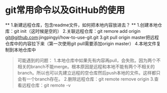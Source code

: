 
# git常用命令以及GitHub的使用

** 1.新建远程仓库，包含readme文件，如何把本地内容放进去？ ** 
1.创建本地仓库：git init（这时候是空的）
2.关联远程仓库：git remore add origin git@github.com:jingpingyi/how-to-use-git.git
3.git pull origin master把远程仓库中的内容拉下来（第一次使用git pull需要添加origin master）
4.本地文件复制到本地仓库中

> 可能遇到的问题：
1.本地仓库中如果先有内容再pull，会失败。因为两个不相关的branch不能merge。根本原因是远程和本地不能有两个不相关的branch。所以也可以先建立远程的空仓库然后push本地的文件。这样都只会有一个branch存在。
2.删除远程仓库：git remote remove origin
3.查看远程仓库：git remote -v

